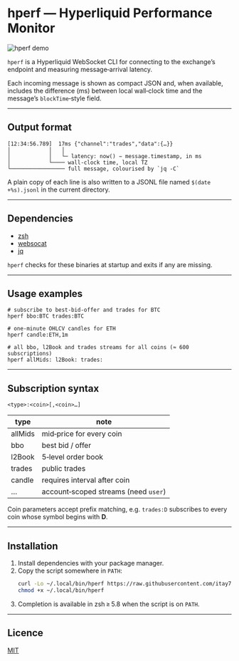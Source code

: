 # hperf — Hyperliquid Performance Monitor

![hperf demo](https://github.com/itay747/hperf/blob/main/hl-bbo-and-trades.gif?raw=true)

`hperf` is a Hyperliquid WebSocket CLI for connecting to the exchange’s endpoint and measuring message‑arrival latency.

Each incoming message is shown as compact JSON and, when available, includes the difference (ms) between local wall‑clock time and the message’s `blockTime`‑style field.

---

## Output format

```
[12:34:56.789]  17ms {"channel":"trades","data":{…}}
│            │   │
│            │   └─ latency: now() − message.timestamp, in ms
│            └──── wall‑clock time, local TZ
└───────────────── full message, colourised by `jq -C`
```

A plain copy of each line is also written to a JSONL file named `$(date +%s).jsonl` in the current directory.

---

## Dependencies

- [zsh](https://www.zsh.org/)
- [websocat](https://github.com/vi/websocat)
- [jq](https://github.com/jqlang/jq)

`hperf` checks for these binaries at startup and exits if any are missing.

---

## Usage examples

```shell
# subscribe to best‑bid‑offer and trades for BTC
hperf bbo:BTC trades:BTC

# one‑minute OHLCV candles for ETH
hperf candle:ETH,1m

# all bbo, l2Book and trades streams for all coins (≈ 600 subscriptions)
hperf allMids: l2Book: trades:
```

---

## Subscription syntax

```
<type>:<coin>[,<coin>…]
```

| type    | note                                 |
|---------|--------------------------------------|
| allMids | mid‑price for every coin             |
| bbo     | best bid / offer                     |
| l2Book  | 5‑level order book                   |
| trades  | public trades                        |
| candle  | requires interval after coin         |
| …       | account‑scoped streams (need `user`) |

Coin parameters accept prefix matching, e.g. `trades:D` subscribes to every coin whose symbol begins with **D**.

---

## Installation

1. Install dependencies with your package manager.
2. Copy the script somewhere in `PATH`:
   ```sh
   curl -Lo ~/.local/bin/hperf https://raw.githubusercontent.com/itay747/hperf/main/hperf.zsh
   chmod +x ~/.local/bin/hperf
   ```
3. Completion is available in zsh ≥ 5.8 when the script is on `PATH`.

---

## Licence

[MIT](https://opensource.org/licenses/MIT)

